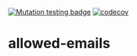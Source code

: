 [![Mutation testing badge](https://img.shields.io/endpoint?style=flat&url=https%3A%2F%2Fbadge-api.stryker-mutator.io%2Fgithub.com%2Fpavlakis%2Fallowed-emails%2Fmain)](https://dashboard.stryker-mutator.io/reports/github.com/pavlakis/allowed-emails/main) [![codecov](https://codecov.io/gh/pavlakis/allowed-emails/branch/main/graph/badge.svg)](https://codecov.io/gh/pavlakis/allowed-emails)

# allowed-emails